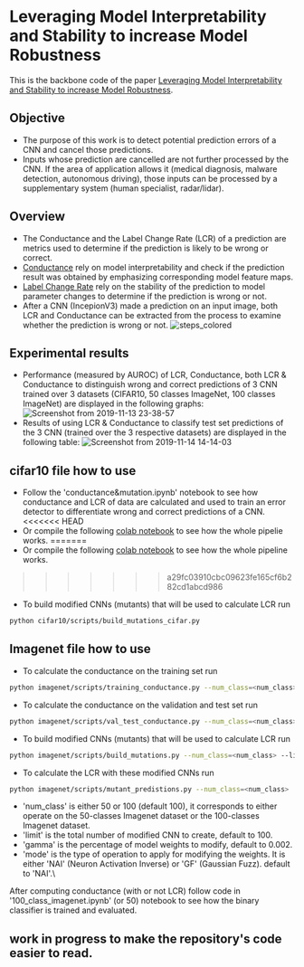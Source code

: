 # Leveraging Model Interpretability and Stability to increase Model Robustness

This is the backbone code of the paper [Leveraging Model Interpretability and Stability to increase Model Robustness](https://arxiv.org/abs/1910.00387).
## Objective
- The purpose of this work is to detect potential prediction errors of a CNN and cancel those predictions.
- Inputs whose prediction are cancelled are not further processed by the CNN. If the area of application allows it (medical diagnosis, malware detection, autonomous driving), those inputs can be processed by a supplementary system (human specialist, radar/lidar).
## Overview
- The Conductance and the Label Change Rate (LCR) of a prediction are metrics used to determine if the prediction is likely to be wrong or correct.
- [Conductance](https://arxiv.org/abs/1805.12233) rely on model interpretability and check if the prediction result was obtained by emphasizing corresponding model feature maps.
- [Label Change Rate](https://arxiv.org/abs/1812.05793) rely on the stability of the prediction to model parameter changes to determine if the prediction is wrong or not.
- After a CNN (IncepionV3) made a prediction on an input image, both LCR and Conductance can be extracted from the process to examine whether the prediction is wrong or not.
![steps_colored](https://user-images.githubusercontent.com/34350063/68809582-853fb180-066c-11ea-8ae1-367ee9311645.png)
## Experimental results
- Performance (measured by AUROC) of LCR, Conductance, both LCR & Conductance to distinguish wrong and correct predictions of 3 CNN trained over 3 datasets (CIFAR10, 50 classes ImageNet, 100 classes ImageNet) are displayed in the following graphs:
![Screenshot from 2019-11-13 23-38-57](https://user-images.githubusercontent.com/34350063/68810632-f54f3700-066e-11ea-900a-02a6efc3cb60.png)
- Results of using LCR & Conductance to classify test set predictions of the 3 CNN (trained over the 3 respective datasets) are displayed in the following table:
![Screenshot from 2019-11-14 14-14-03](https://user-images.githubusercontent.com/34350063/68860117-21a79980-06e9-11ea-9ac2-9e90c84ce78d.png)

## cifar10 file how to use
- Follow the 'conductance&mutation.ipynb' notebook to see how conductance and LCR of data are calculated and used to train an error detector to differentiate wrong and correct predictions of a CNN.
<<<<<<< HEAD
- Or compile the following [colab notebook](https://colab.research.google.com/gist/feiwu77777/10cf6aba277c803e98934b74224781e3/conductance-mutation.ipynb) to see how the whole pipelie works.
=======
- Or compile the following [colab notebook](https://colab.research.google.com/gist/feiwu77777/10cf6aba277c803e98934b74224781e3/conductance-mutation.ipynb) to see how the whole pipeline works.
>>>>>>> a29fc03910cbc09623fe165cf6b282cd1abcd986
- To build modified CNNs (mutants) that will be used to calculate LCR run
```bash
python cifar10/scripts/build_mutations_cifar.py
```
## Imagenet file how to use
- To calculate the conductance on the training set run
```bash
python imagenet/scripts/training_conductance.py --num_class=<num_class> 
```
- To calculate the conductance on the validation and test set run
```bash
python imagenet/scripts/val_test_conductance.py --num_class=<num_class>
```
- To build modified CNNs (mutants) that will be used to calculate LCR run
```bash
python imagenet/scripts/build_mutations.py --num_class=<num_class> --limit=<limit> --gamma=<gamma> --mode=<mode>
```
- To calculate the LCR with these modified CNNs run
```bash
python imagenet/scripts/mutant_predistions.py --num_class=<num_class>
```
- 'num_class' is either 50 or 100 (default 100), it corresponds to either operate on the 50-classes Imagenet dataset or the 100-classes Imagenet dataset.
- 'limit' is the total number of modified CNN to create, default to 100.
- 'gamma' is the percentage of model weights to modify, default to 0.002.
- 'mode' is the type of operation to apply for modifying the weights. It is either 'NAI' (Neuron Activation Inverse) or 'GF' (Gaussian Fuzz). default to 'NAI'.\

After computing conductance (with or not LCR) follow code in '100_class_imagenet.ipynb' (or 50) notebook to see how the binary classifier is trained and evaluated.

## work in progress to make the repository's code easier to read.
